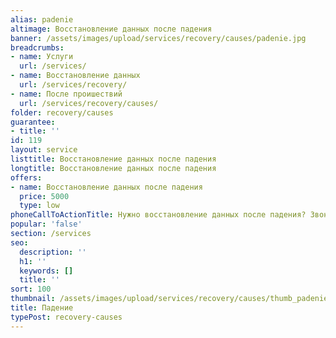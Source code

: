 ```yaml
---
alias: padenie
altimage: Восстановление данных после падения
banner: /assets/images/upload/services/recovery/causes/padenie.jpg
breadcrumbs:
- name: Услуги
  url: /services/
- name: Восстановление данных
  url: /services/recovery/
- name: После проишествий
  url: /services/recovery/causes/
folder: recovery/causes
guarantee:
- title: ''
id: 119
layout: service
listtitle: Восстановление данных после падения
longtitle: Восстановление данных после падения
offers:
- name: Восстановление данных после падения
  price: 5000
  type: low
phoneCallToActionTitle: Нужно восстановление данных после падения? Звоните!
popular: 'false'
section: /services
seo:
  description: ''
  h1: ''
  keywords: []
  title: ''
sort: 100
thumbnail: /assets/images/upload/services/recovery/causes/thumb_padenie.jpg
title: Падение
typePost: recovery-causes
---
```


